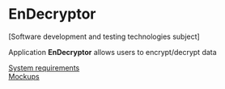 # EnDecryptor
[Software development and testing technologies subject]

Application **EnDecryptor** allows users to encrypt/decrypt data

[System requirements](https://github.com/APridy/EnDecryptor/blob/main/Documents/Requirements/SRS.md)  
[Mockups](https://github.com/APridy/EnDecryptor/blob/main/Documents/Mockup/Mockup.png)

